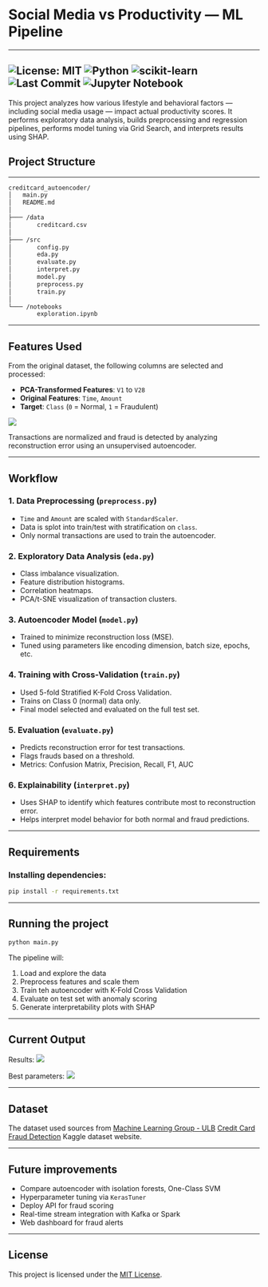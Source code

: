 # Social Media vs Productivity — ML Pipeline
---
![License: MIT](https://img.shields.io/badge/License-MIT-yellow.svg)
![Python](https://img.shields.io/badge/Python-3.10.4%2B-blue)
![scikit-learn](https://img.shields.io/badge/scikit--learn-ML-blue)
![Last Commit](https://img.shields.io/github/last-commit/varnan6/Autoencoder-Based-Credit-Card-Fraud-Detection)
![Jupyter Notebook](https://img.shields.io/badge/Jupyter%20Notebook-available-orange)
---
This project analyzes how various lifestyle and behavioral factors — including social media usage — impact actual productivity scores. It performs exploratory data analysis, builds preprocessing and regression pipelines, performs model tuning via Grid Search, and interprets results using SHAP.

## Project Structure

---

```bash
creditcard_autoencoder/
│   main.py
│   README.md
│
├─── /data
│       creditcard.csv
│
├─── /src
│       config.py
│       eda.py
│       evaluate.py
│       interpret.py
│       model.py
│       preprocess.py
│       train.py
│
└─── /notebooks
        exploration.ipynb
```

---

## Features Used

From the original dataset, the following columns are selected and processed:

- **PCA-Transformed Features**: `V1` to `V28`
- **Original Features**: `Time`, `Amount`
- **Target**: `Class` (`0` = Normal, `1` = Fraudulent)

<img src = "images/heatmap.png"/>

Transactions are normalized and fraud is detected by analyzing reconstruction error using an unsupervised autoencoder.

---

## Workflow

### 1. Data Preprocessing (`preprocess.py`)
- `Time` and `Amount` are scaled with `StandardScaler`.
- Data is splot into train/test with stratification on `class`.
- Only normal transactions are used to train the autoencoder.

### 2. Exploratory Data Analysis (`eda.py`)
- Class imbalance visualization.
- Feature distribution histograms.
- Correlation heatmaps.
- PCA/t-SNE visualization of transaction clusters.

### 3. Autoencoder Model (`model.py`)
- Trained to minimize reconstruction loss (MSE).
- Tuned using parameters like encoding dimension, batch size, epochs, etc.

### 4. Training with Cross-Validation (`train.py`)
- Used 5-fold Stratified K-Fold Cross Validation.
- Trains on Class 0 (normal) data only.
- Final model selected and evaluated on the full test set.

### 5. Evaluation (`evaluate.py`)
- Predicts reconstruction error for test transactions.
- Flags frauds based on a threshold.
- Metrics: Confusion Matrix, Precision, Recall, F1, AUC

### 6. Explainability (`interpret.py`)
- Uses SHAP to identify which features contribute most to reconstruction error.
- Helps interpret model behavior for both normal and fraud predictions.

---

## Requirements

### Installing dependencies:

```bash
pip install -r requirements.txt
```

---

## Running the project

```bash
python main.py
```

The pipeline will:
1) Load and explore the data
2) Preprocess features and scale them
3) Train teh autoencoder with K-Fold Cross Validation
4) Evaluate on test set with anomaly scoring
5) Generate interpretability plots with SHAP

---

## Current Output

Results: 
<img src="images/results.png"></img>

Best parameters:
<img src="images/params.png"></img>

---

## Dataset

The dataset used sources from [Machine Learning Group - ULB](https://www.kaggle.com/organizations/mlg-ulb) [Credit Card Fraud Detection](https://www.kaggle.com/datasets/mlg-ulb/creditcardfraud) Kaggle dataset website.

---

## Future improvements

- Compare autoencoder with isolation forests, One-Class SVM
- Hyperparameter tuning via `KerasTuner`
- Deploy API for fraud scoring
- Real-time stream integration with Kafka or Spark
- Web dashboard for fraud alerts


---

## License

This project is licensed under the [MIT License](LICENSE).
